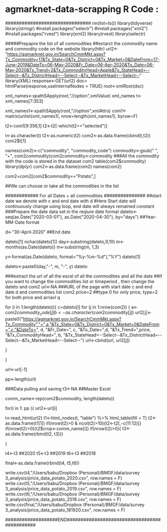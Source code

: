 # agmarknet-data-scrapping R Code :
###############################
rm(list=ls())
library(tidyverse)
library(stringr)
#install.packages("selectr")
#install.packages("xml2")
#install.packages("rvest")
library(xml2)
library(rvest)
library(selectr)


#####Prepapre the list of all commodities 
##extarct the commodity name and commodity code on the website
library(httr)
url2<-"https://agmarknet.gov.in/SearchCmmMkt.aspx?Tx_Commodity=17&Tx_State=0&Tx_District=0&Tx_Market=0&DateFrom=17-June-2019&DateTo=06-May-2020&Fr_Date=06-Apr-2020&To_Date=06-May-2020&Tx_Trend=2&Tx_CommodityHead=Apple&Tx_StateHead=--Select--&Tx_DistrictHead=--Select--&Tx_MarketHead=--Select--"
library(XML)
response<-GET(url2)
doc= htmlParse(response,useInternalNodes = TRUE)
root<-xmlRoot(doc)

xml_names<-xpathSApply(root,"//option",xmlValue)
xml_names
t<-xml_names[7:353]


xml_names1<-xpathSApply(root,"//option",xmlAttrs)
com1<-matrix(unlist(xml_names1), nrow=length(xml_names1), byrow=F)

t2<-com1[9:356,1]
t2<-t2[-which(t2=="selected")]

t<-as.character(t)
t2<-as.numeric(t2)
com2<-as.data.frame(cbind(t,t2))
com2$t[1]

names(com2)<-c("commodity", "commodity_code")
commodity<-gsub(" ", "+", com2$commodity)
com2$commodity<-commodity ###All the commodity with the code is stored in the dataset com2
table(com2$commodity)
library(dplyr)
com2<-as.data.frame(com2)
names(com2)


com2=com2[com2$commodity=="Potato",]

##We can choose or take all the commodities in the list 


############ For all Dates + all commodities ###############
##start date we denote with c and end date with d 
#Here Start date will continuously change using loop, end date will always remained constant
###Prepare the date data set in the reqiure date format 
dateto<-seq(as.Date("2020-03-01"), as.Date("2020-04-30"), by="days") ##Year-MM-Date format

d<-"30-April-2020" ##End date

dateto[1]
nchar(dateto[1])
day<-substring(dateto,9,10)
m<-months(as.Date(dateto)) 
m<-substring(m, 1,3)

y<-format(as.Date(dateto, format="%y-%m-%d"),"%Y")
dateto[1]

dateto<-paste0(day,"-", m, "-", y)
dateto


###extract the url of all the excel of all the commodities and all the date
##if you want to change the commodities list or timeperiod , then change the dateto and com2 
url<-NA ###URL of the page with start date c and end date d and commodities list com2
price=2 ##type 0 for only price, type=2 for both price and arriavl q


for (i in 1:length(dateto)){
  c=dateto[i]
  for (j in 1:nrow(com2)) {
    a<-com2$commodity_code[j]
    b<-as.character(com2$commodity[j])
    url2[j]<-paste0("https://agmarknet.gov.in/SearchCmmMkt.aspx?Tx_Commodity","=",a,"&Tx_State=0&Tx_District=0&Tx_Market=0&DateFrom=",c,"&DateTo=", d, "&Fr_Date=", c, "&To_Date=",d, "&Tx_Trend=",price, "&Tx_CommodityHead=", b, "&Tx_StateHead=--Select--&Tx_DistrictHead=--Select--&Tx_MarketHead=--Select--")
    url<-cbind(url, url2[j])
    
    
  }
  
}

url<-url[-1]

pp<-length(url)


###Data pulling and saving
t3<-NA ##Master Excel 

comm_name<-rep(com2$commodity, length(dateto))




for(i in 1: pp ){
  url2<-url[i]
  
  t<-read_html(url2)
  t1<-html_nodes(t, "table") %>% html_table(fill = T)
  t2<-as.data.frame(t1[1])
  if(nrow(t2)>0 & ncol(t2)>10){t2<-t2[,-c(11:12)]}
  if(nrow(t2)>0){t2$crop<-comm_name[i]}
  if(nrow(t2)>0){
    t3<-as.data.frame(rbind(t2, t3))}
  
  
}

t4<-t3 ##2020
t5<-t3 ##2019
t6<-t3 ##2018


final<-as.data.frame(rbind(t4, t5,t6))


write.csv(t4,"/Users/babu/Dropbox (Personal)/BMGF/data/survey 3_analysis/price_data_potato_2020.csv", row.names = F)
write.csv(t5,"/Users/babu/Dropbox (Personal)/BMGF/data/survey 3_analysis/price_data_potato_2019.csv", row.names = F)
write.csv(t6,"/Users/babu/Dropbox (Personal)/BMGF/data/survey 3_analysis/price_data_potato_2018.csv", row.names = F)
write.csv(final,"/Users/babu/Dropbox (Personal)/BMGF/data/survey 3_analysis/price_data_potato_181920.csv", row.names = F)



###################END#############################################
